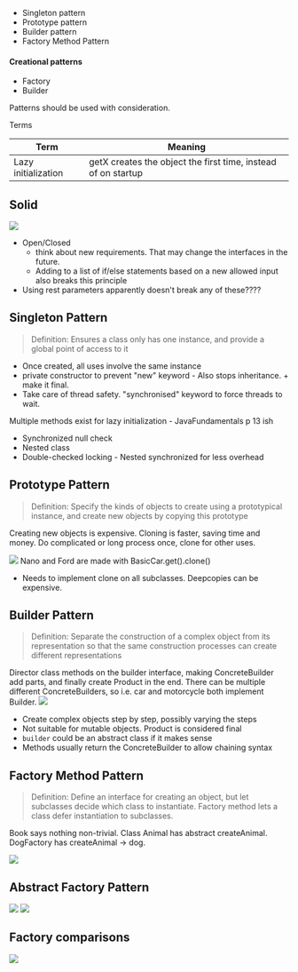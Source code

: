 - Singleton pattern
- Prototype pattern
- Builder pattern
- Factory Method Pattern

#### Creational patterns
- Factory
- Builder

Patterns should be used with consideration.

Terms

| Term                | Meaning                                                       |
| ------------------- | ------------------------------------------------------------- |
| Lazy initialization | getX creates the object the first time, instead of on startup | 

## Solid

![](Pasted%20image%2020231102083025.png)

- Open/Closed
	- think about new requirements. That may change the interfaces in the future.
	- Adding to a list of if/else statements based on a new allowed input also breaks this principle
- Using rest parameters apparently doesn't break any of these????
## Singleton Pattern

> Definition: Ensures a class only has one instance, and provide a global point of access to it

- Once created, all uses involve the same instance
- private constructor to prevent "new" keyword - Also stops inheritance. + make it final.
- Take care of thread safety. "synchronised" keyword to force threads to wait.

Multiple methods exist for lazy initialization - JavaFundamentals p 13 ish
- Synchronized null check
- Nested class
- Double-checked locking - Nested synchronized for less overhead
## Prototype Pattern

> Definition: Specify the kinds of objects to create using a prototypical instance, and create new objects by copying this prototype

Creating new objects is expensive. Cloning is faster, saving time and money.
Do complicated or long process once, clone for other uses.

![](Pasted%20image%2020231101223245.png)
Nano and Ford are made with BasicCar.get().clone()

- Needs to implement clone on all subclasses. Deepcopies can be expensive.

## Builder Pattern

> Definition: Separate the construction of a complex object from its representation so that the same construction processes can create different representations

Director class methods on the builder interface, making ConcreteBuilder add parts, and finally create Product in the end.
There can be multiple different ConcreteBuilders, so i.e. car and motorcycle both implement Builder.
![](Pasted%20image%2020231101224128.png)

- Create complex objects step by step, possibly varying the steps
- Not suitable for mutable objects. Product is considered final
- `builder` could be an abstract class if it makes sense
- Methods usually return the ConcreteBuilder to allow chaining syntax

## Factory Method Pattern

> Definition: Define an interface for creating an object, but let subclasses decide which class to instantiate. Factory method lets a class defer instantiation to subclasses.

Book says nothing non-trivial. Class Animal has abstract createAnimal. DogFactory has createAnimal -> dog. 

![](Pasted%20image%2020231101225451.png)

## Abstract Factory Pattern
![](Pasted%20image%2020231102094550.png)
![](Pasted%20image%2020231102094640.png)

## Factory comparisons

![](Pasted%20image%2020231102095326.png)
